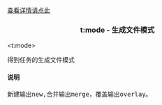 <a href="head-tag-task.html">查看详情请点此</a>

### <div align="center">t:mode - 生成文件模式</div> ###

&lt;t:mode&gt;
<pre>
得到任务的生成文件模式
</pre>

#### 说明 ####

<pre>
新建输出new,合并输出merge，覆盖输出overlay。
</pre>